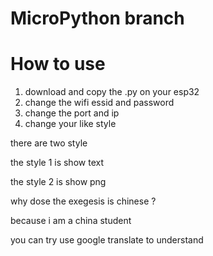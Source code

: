 # MicroPython branch
# How to use

1. download and copy the .py on your esp32
2. change the wifi essid and password
3. change the port and ip
4. change your like style

there are two style 

the style 1 is show text

the style 2 is show png


why dose the exegesis is chinese ?

because i am a china student

you can try use google translate to understand

